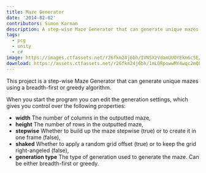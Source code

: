 ```yaml
---
title: Maze Generator
date: '2014-02-02'
contributors: Simon Karman
description: A step-wise Maze Generator that can generate unique mazes using a breadth-first or greedy algorithm.
tags:
  - pcg
  - unity
  - c#
image: https://images.ctfassets.net/r26fkm24j6bh/IVNSXzVdamUUOYEkm6cSE/463eaa1838e601758a9cadcb9951754b/maze.png
download: https://assets.ctfassets.net/r26fkm24j6bh/1mLORpowwMY4wqc2mQ8Mg2/ec6e2c609cb3f33b424a5e877b26e3d8/MazeGenerator.zip
---
```


This project is a step-wise Maze Generator that can generate unique mazes using a breadth-first or greedy algorithm.

When you start the program you can edit the generation settings, which gives you control over the following properties:
- __width__ The number of columns in the outputted maze,
- __height__ The number of rows in the outputted maze,
- __stepwise__ Whether to build up the maze stepwise (true) or to create it in one frame (false),
- __shaked__ Whether to apply a random grid offset (true) or to keep the grid right-angeled (false),
- __generation type__ The type of generation used to generate the maze. Can be either breadth-first or greedy.